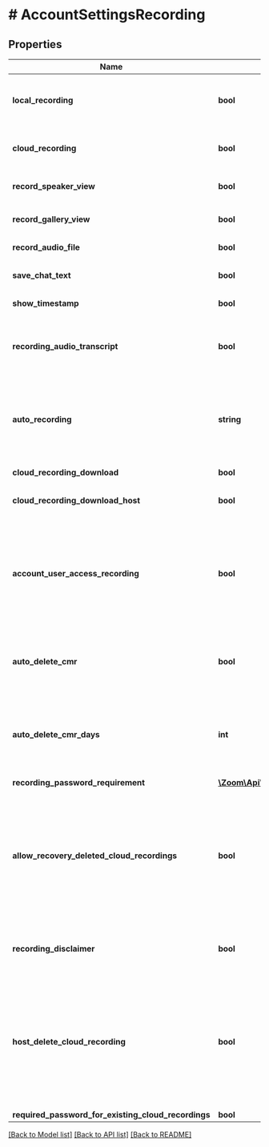 # # AccountSettingsRecording

## Properties

Name | Type | Description | Notes
------------ | ------------- | ------------- | -------------
**local_recording** | **bool** | Allow hosts and participants to record the meeting using a local file. | [optional] 
**cloud_recording** | **bool** | Allow hosts to record and save the meeting in the cloud. | [optional] 
**record_speaker_view** | **bool** | Record the active speaker with a shared screen. | [optional] 
**record_gallery_view** | **bool** | Record the gallery view with a shared screen. | [optional] 
**record_audio_file** | **bool** | Record an audio only file. | [optional] 
**save_chat_text** | **bool** | Save the chat text from the meeting. | [optional] 
**show_timestamp** | **bool** | Add a timestamp to the recording. | [optional] 
**recording_audio_transcript** | **bool** | Automatically transcribe the audio of the meeting or webinar to the cloud. | [optional] 
**auto_recording** | **string** | Automatic recording:&lt;br&gt;&#x60;local&#x60; - Record on local.&lt;br&gt;&#x60;cloud&#x60; -  Record on cloud.&lt;br&gt;&#x60;none&#x60; - Disabled. | [optional] 
**cloud_recording_download** | **bool** | Cloud recording downloads. | [optional] 
**cloud_recording_download_host** | **bool** | Only the host can download cloud recordings. | [optional] 
**account_user_access_recording** | **bool** | Cloud recordings are only accessible to account members. People outside of your organization cannot open links that provide access to cloud recordings. | [optional] 
**auto_delete_cmr** | **bool** | Allow Zoom to permanantly delete recordings automatically after a specified number of days. | [optional] 
**auto_delete_cmr_days** | **int** | When &#x60;auto_delete_cmr&#x60; function is &#39;true&#39; this value will set the number of days before the auto deletion of cloud recordings. | [optional] 
**recording_password_requirement** | [**\Zoom\Api\Model\AccountSettingsRecordingRecordingPasswordRequirement**](AccountSettingsRecordingRecordingPasswordRequirement.md) |  | [optional] 
**allow_recovery_deleted_cloud_recordings** | **bool** | Allow recovery of deleted cloud recordings from trash.  If the value of this field is set to &#x60;true&#x60;, deleted cloud recordings will be kept in trash for 30 days after deletion and can be recovered within that period. | [optional] 
**recording_disclaimer** | **bool** | Show a disclaimer to participants before a recording starts | [optional] 
**host_delete_cloud_recording** | **bool** | If the value of this field is set to &#x60;true&#x60;, hosts will be able to delete the recordings. If this option is set to &#x60;false&#x60;, the recordings cannot be deleted by the host and only admin can delete them. | [optional] 
**required_password_for_existing_cloud_recordings** | **bool** |  | [optional] 

[[Back to Model list]](../../README.md#documentation-for-models) [[Back to API list]](../../README.md#documentation-for-api-endpoints) [[Back to README]](../../README.md)


